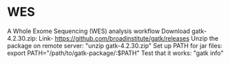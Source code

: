 # WES
A Whole Exome Sequencing (WES) analysis workflow
Download gatk-4.2.30.zip: Link- https://github.com/broadinstitute/gatk/releases
Unzip the package on remote server: "unzip gatk-4.2.30.zip"
Set up PATH for jar files: export PATH="/path/to/gatk-package/:$PATH"
Test that it works: "gatk info"
